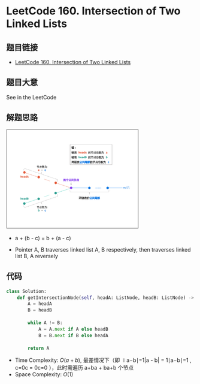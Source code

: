 # LeetCode 160. Intersection of Two Linked Lists
## 题目链接
* [LeetCode 160. Intersection of Two Linked Lists](https://leetcode.cn/problems/intersection-of-two-linked-lists/?envType=study-plan-v2&envId=top-100-liked)

## 题目大意
See in the LeetCode

## 解题思路
<img src="img/160.png" width=70%></img>

* a + (b - c) = b + (a - c)

* Pointer A, B traverses linked list A, B respectively, then traverses linked list B, A reversely

## 代码
```python
class Solution:
    def getIntersectionNode(self, headA: ListNode, headB: ListNode) -> Optional[ListNode]:
        A = headA
        B = headB

        while A != B:
            A = A.next if A else headB
            B = B.next if B else headA
        
        return A
```
* Time Complexity: $O(a+b)$, 最差情况下（即 ∣a−b∣=1|a - b| = 1∣a−b∣=1 , c=0c = 0c=0 ），此时需遍历 a+ba + ba+b 个节点
* Space Complexity: $O(1)$